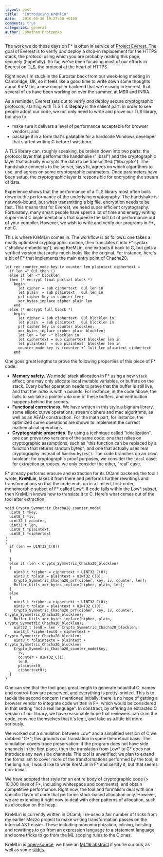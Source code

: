 ```yaml
---
layout: post
title:  "Introducing KreMlin"
date:   2016-09-30 19:27:00 +0100
comments: true
categories: general
author: Jonathan Protzenko
---
```


The work we do these days on F\* is often in service of 
[Project Everest](https://project-everest.github.io/). The goal of Everest is
to verify _and_ deploy a drop-in replacement for the HTTPS stack, the protocol
using which you are probably reading this page, securely (hopefully). So far, 
we've been focusing most of our efforts in Everest on [TLS](https://tlswg.github.io/tls13-spec/), 
the protocol at the heart of HTTPS.

Right now, I'm stuck in the
Eurostar back from our week-long meeting in Cambridge, UK, so it feels like a
good time to write down some thoughts about KreMLin, a new compiler backend that we're
using in Everest, that
several of us have been working on over the summer, at MSR and INRIA.

As a reminder, Everest sets out to verify _and_ deploy secure cryptographic protocols, starting with TLS 1.3.
**Deploy** is the salient part: in order to see people adopt our code, we not
only need to write and prove our TLS library, but also to

- make sure it delivers a level of performance acceptable for browser vendors,
  and
- package it in a form that's palatable for a hardcode Windows developer that
  started writing C before I was born.

A TLS library can, roughly speaking, be broken down into two parts: the
protocol layer that performs the handshake ("libssl") and the cryptographic
layer that actually encrypts the data to be transmitted ("libcrypto"). The
handshake connects to the server, says hi, agrees on which algorithms to use,
and agrees on some cryptographic parameters. Once parameters have been setup,
the cryptographic layer is responsible for encrypting the stream of data.

<!--excerpt-->

Experience shows that the performance of a TLS library most often boils down to
the performance of the underlying cryptography. The handshake is network-bound,
but when transmitting a big file, encryption needs to be fast. This means that
for Everest, we need super efficient cryptography. Fortunately, many smart
people have spent a lot of time and energy writing super-neat C implementations
that squeeze the last bit of performance out of your compiler. However, we wish
to write and verify our programs in F\*, not C.

This is where KreMLin comes in. The workflow is as follows: one takes a neatly
optimized cryptographic routine, then translates it into F\* syntax ("shallow
embedding"); using KreMLin, one extracts it back to C, but gets a verified
version that pretty much looks like the original. For instance, here's a bit of
F\* that implements the main entry point of Chacha20.

```
let rec counter_mode key iv counter len plaintext ciphertext =
  if len =^ 0ul then ()
  else if len <^ blocklen
  then (* encrypt final partial block *)
    begin
      let cipher = sub ciphertext  0ul len in
      let plain  = sub plaintext   0ul len in
      prf cipher key iv counter len;
      xor_bytes_inplace cipher plain len
    end
  else (* encrypt full block *)
    begin
      let cipher = sub ciphertext  0ul blocklen in
      let plain  = sub plaintext   0ul blocklen in
      prf cipher key iv counter blocklen;
      xor_bytes_inplace cipher plain blocklen;
      let len = len -^ blocklen in
      let ciphertext = sub ciphertext blocklen len in
      let plaintext  = sub plaintext  blocklen len in
      counter_mode key iv (counter +^ 1ul) len plaintext ciphertext
    end
```

One goes great lengths to prove the following properties of this piece of F\*
code.

- **Memory safety.** We model stack allocation in F\* using a new `Stack` effect;
  one may only allocate local mutable variables, or buffers on the stack. Every
  buffer operation needs to prove that the buffer is still live, and that the
  index is within bounds. For instance, in the code above, the calls to `sub`
  take a pointer _into_ one of these buffers, and verification happens behind the
  scenes.
- **Functional correctness.** We have written in this style a bignum library,
  some elliptic curve operations, stream ciphers and mac algorithms, as well as
  an AEAD construction. For the math part, for instance, the optimized curve
  operations are shown to implement the correct mathematical operations.
- **Cryptographic properties.** By using a technique called "idealization", one
  can prove two versions of the same code: one that relies on cryptographic
  assumptions, such as "this function can be replaced by a function
  that returns random bytes"; and one that actually uses real cryptography
  instead of `Random.bytes()`. The code branches on an `ideal` boolean; for
  cryptographic proof purposes, we consider the `ideal` case; for extraction
  purposes, we only consider the other, "real" case.

F\* already performs erasure and extraction for its OCaml backend; the tool I
wrote, **KreMLin**, takes it from there and performs further rewritings and
transformations so that the code ends up in a limited, first-order, monomorphic
subset of F\* called Low\*. If code falls within the Low\* subset, then KreMLin
knows how to translate it to C. Here's what comes out of the tool after
extraction:

```
void Crypto_Symmetric_Chacha20_counter_mode(
  uint8_t *key,
  uint8_t *iv,
  uint32_t counter,
  uint32_t len,
  uint8_t *plaintext,
  uint8_t *ciphertext
)
{
  if (len == UINT32_C(0))
  {

  }
  else if (len < Crypto_Symmetric_Chacha20_blocklen)
  {
    uint8_t *cipher = ciphertext + UINT32_C(0);
    uint8_t *plain = plaintext + UINT32_C(0);
    Crypto_Symmetric_Chacha20_prf(cipher, key, iv, counter, len);
    Buffer_Utils_xor_bytes_inplace(cipher, plain, len);
  }
  else
  {
    uint8_t *cipher = ciphertext + UINT32_C(0);
    uint8_t *plain = plaintext + UINT32_C(0);
    Crypto_Symmetric_Chacha20_prf(cipher, key, iv, counter, Crypto_Symmetric_Chacha20_blocklen);
    Buffer_Utils_xor_bytes_inplace(cipher, plain, Crypto_Symmetric_Chacha20_blocklen);
    uint32_t len0 = len - Crypto_Symmetric_Chacha20_blocklen;
    uint8_t *ciphertext0 = ciphertext + Crypto_Symmetric_Chacha20_blocklen;
    uint8_t *plaintext0 = plaintext + Crypto_Symmetric_Chacha20_blocklen;
    Crypto_Symmetric_Chacha20_counter_mode(key,
      iv,
      counter + UINT32_C(1),
      len0,
      plaintext0,
      ciphertext0);
  }
}
```

One can see that the tool goes great length to generate beautiful C: names and
control-flow are preserved, and everything is pretty-printed. This is to tackle
the second concern I mentioned initially: there is no hope of getting a browser
vendor to integrate code written in F\*, which would be considered in that
setting "not a real language". In constract, by offering an extracted C version
of our library, we have reasonable hope that reviewers can skim the code,
convince themselves that it's legit, and take us a little bit more seriously.

We worked out a simulation between Low\* and a simplified version of C we dubbed
"C\*"; this grounds our translation in some theoretical basis. The simulation
covers trace preservation: if the program does not have side channels in the
first place, then the translation from Low\* to C\* does not introduce any new
side channels. The tool is unverified; we plan to extend the formalism to cover
more of the transformations performed by the tool; in the long run, I would like
to write KreMLin in F\* and certify it, but that seems non-trivial.

We have adopted that style for an entire body of cryptographic code (> 10,000
lines of F*, including whitespace and comments), and obtain competitive
performance. Right now, the tool and formalism deal with one specific flavor
of code that performs stack-based allocation only. However, we are extending it
right now to deal with other patterns of allocation, such as allocation on the
heap.

KreMLin is currently written in OCaml; I re-used a fair number of tricks from my
earlier Mezzo project to make writing transformation passes on the internal AST
easier. These including monomorphization, inlining, hoisting and rewritings to
go from an expression language to a statement language, and some tricks to go
from the ML scoping rules to the C ones.

KreMLin is [open-source](https://github.com/FStarLang/kremlin/); we have an
[ML'16 abstract](https://jonathan.protzenko.fr/papers/ml16.pdf) if you're
curious, as well as some
[slides](https://jonathan.protzenko.fr/papers/talk-ml16.pdf).
